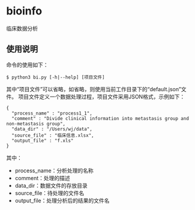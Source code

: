# bioinfo
临床数据分析
## 使用说明
命令的使用如下：
```
$ python3 bi.py [-h|--help] [项目文件]
```
其中“项目文件”可以省略，如省略，则使用当前工作目录下的“default.json”文件。
项目文件定义一个数据处理过程，项目文件采用JSON格式，示例如下：
```
{
  "process_name" : "process1_1",
  "comment" : "Divide clinical information into metastasis group and non-metastasis group",
  "data_dir" : "/Users/wj/data",
  "source_file" : "临床信息.xlsx",
  "output_file" : "f.xls"
}
```
其中：
* process_name：分析处理的名称
* comment：处理的描述
* data_dir：数据文件的存放目录
* source_file：待处理的文件名
* output_file：处理分析后的结果的文件名
